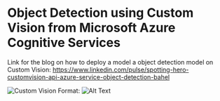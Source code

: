 # Object Detection using Custom Vision from Microsoft Azure Cognitive Services

Link for the blog on how to deploy a model a object detection model on Custom Vision: https://www.linkedin.com/pulse/spotting-hero-customvision-api-azure-service-object-detection-bahel



![Custom Vision](/images/1.png)
Format: ![Alt Text](url)
